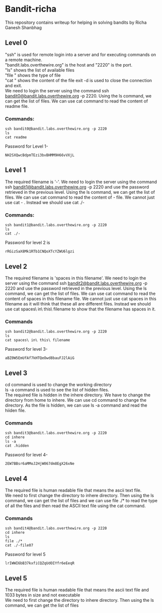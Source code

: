 # Bandit-richa
This repository contains writeup for helping in solving bandits by Richa Ganesh Shanbhag  
## Level 0
"ssh" is used for remote login into a server and for executing commands on a remote machine.    
"bandit.labs.overthewire.org" is the host and "2220" is the port.  
"ls" shows the list of available files  
"file <filename>" shows the type of file  
"cat <filename>" shows the content of the file 
exit -d is used to close the connection and exit.  
We need to login the server using the command ssh bandit0@bandit.labs.overthewire.org -p 2220. Using the ls command, we can get  the list of files. We can use cat command to read the content of readme file.
### Commands:
```
ssh bandit0@bandit.labs.overthewire.org -p 2220  
ls
cat readme
```
Password for Level 1-
```
NH2SXQwcBdpmTEzi3bvBHMM9H66vVXjL
```
## Level 1
The required filename is '-'. We need to login the server using the command ssh bandit1@bandit.labs.overthewire.org -p 2220 and use the password retrieved in the previous level. Using the ls command, we can get  the list of files. We can use cat command to read the content of - file. We cannot just use cat - . Instead we should use cat ./- 
### Commands:
```
ssh bandit1@bandit.labs.overthewire.org -p 2220
ls
cat ./-
```
Password for level 2 is
```
rRGizSaX8Mk1RTb1CNQoXTcYZWU6lgzi
```
## Level 2
The required filename is 'spaces in this filename'. We need to login the server using the command ssh bandit2@bandit.labs.overthewire.org -p 2220 and use the password retrieved in the previous level. Using the ls command, we can get  the list of files. We can use cat command to read the content of spaces in this filename file. We cannot just use cat spaces in this filename as it will think that these all are different files. Instead we should use cat spaces\ in\ this\ filename to show that the filename has spaces in it.
### Commands
```
ssh bandit2@bandit.labs.overthewire.org -p 2220
ls
cat spaces\ in\ this\ filename
```
Password for level 3-
```
aBZ0W5EmUfAf7kHTQeOwd8bauFJ2lAiG
```
## Level 3
cd command is used to change the working directory  
ls -a command is used to see the list of hidden files.   
The required file is hidden in the inhere directory. We have to change the directory from home to inhere. We can use cd command to change the directory. As the file is hidden, we can use ls -a command and read the hiiden file.
### Commands
```
ssh bandit3@bandit.labs.overthewire.org -p 2220
cd inhere
ls -a
cat .hidden
```
Password for level 4-
```
2EW7BBsr6aMMoJ2HjW067dm8EgX26xNe
```
## Level 4
The required file is human readable file that means the ascii text file.  
We need to first change the directory to inhere directory. Then using the ls command, we can get the list of files and we can use  file ./* to read  the type of all the files and then read the ASCII text file using the cat command.
### Commands
```
ssh bandit4@bandit.labs.overthewire.org -p 2220  
cd inhere  
ls
file ./*
cat ./-file07
```
Password for level 5
```
lrIWWI6bB37kxfiCQZqUdOIYfr6eEeqR
```
## Level 5
The required file is human readable file that means the ascii text file and 1033 bytes in size and not executable  
We need to first change the directory to inhere directory. Then using the ls command, we can get the list of files

